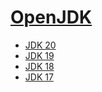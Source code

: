 # [OpenJDK](https://openjdk.org/)


- [JDK 20](jdk-20.md)
- [JDK 19](jdk-19.md)
- [JDK 18](jdk-18.md)
- [JDK 17](jdk-17.md)
